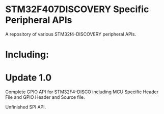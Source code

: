 # STM32F407DISCOVERY Specific Peripheral APIs
A repository of various STM32f4-DISCOVERY peripheral APIs.

# Including:

Update 1.0
==========
Complete GPIO API for STM32F4-DISCO including MCU Specific Header File and GPIO Header and Source file.

Unfinished SPI API.

